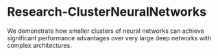 # Research-ClusterNeuralNetworks
We demonstrate how smaller clusters of neural networks can achieve significant performance advantages over very large deep networks with complex architectures.
